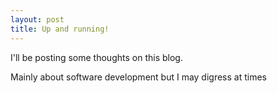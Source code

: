 ```yaml
---
layout: post
title: Up and running!
---
```


I'll be posting some thoughts on this blog.

Mainly about software development but I may digress at times

